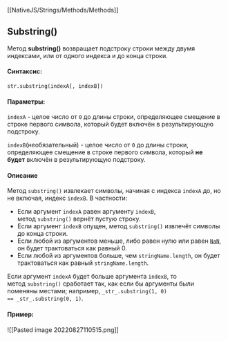 [[NativeJS/Strings/Methods/Methods]]
## Substring()
Метод **substring()** возвращает подстроку строки между двумя индексами, или от одного индекса и до конца строки.

#### Синтаксис:
```
str.substring(indexA[, indexB])
```

#### Параметры:
`indexA` - целое число от `0` до длины строки, определяющее смещение в строке первого символа, который будет включён в результирующую подстроку.

`indexB`(необязательный) - целое число от `0` до длины строки, определяющее смещение в строке первого символа, который **не будет** включён в результирующую подстроку.

#### Описание
Метод `substring()` извлекает символы, начиная с индекса `indexA` до, но не включая, индекс `indexB`. В частности:

-   Если аргумент `indexA` равен аргументу `indexB`, метод `substring()` вернёт пустую строку.
-   Если аргумент `indexB` опущен, метод `substring()` извлечёт символы до конца строки.
-   Если любой из аргументов меньше, либо равен нулю или равен [`NaN`](https://developer.mozilla.org/ru/docs/Web/JavaScript/Reference/Global_Objects/NaN), он будет трактоваться как равный 0.
-   Если любой из аргументов больше, чем `stringName.length`, он будет трактоваться как равный `stringName.length`.

Если аргумент `indexA` будет больше аргумента `indexB`, то метод `substring()` сработает так, как если бы аргументы были поменяны местами; например, `_str_.substring(1, 0) == _str_.substring(0, 1)`.

#### Пример:
![[Pasted image 20220827110515.png]]
